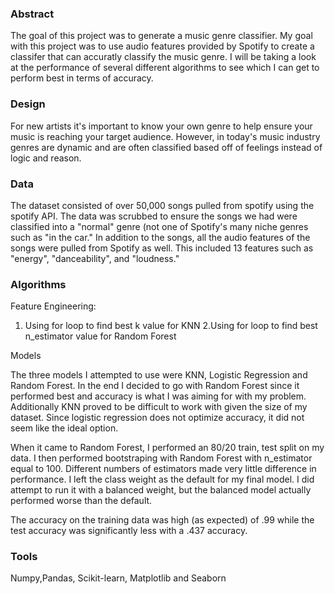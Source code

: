### Abstract

The goal of this project was to generate a music genre classifier. My goal with this project was to use audio features provided by Spotify to create a classifer that can accuratly classify the music genre. I will be taking a look at the performance of several different algorithms to see which I can get to perform best in terms of accuracy. 

### Design
 For new artists it's important to know your own genre to help ensure your music is reaching your target audience. However, in today's music industry genres are dynamic and are often classified based off of feelings instead of logic and reason.
 
### Data

The dataset consisted of over 50,000 songs pulled from spotify using the spotify API. The data was scrubbed to ensure the songs we had were classified into a "normal" genre (not one of Spotify's many niche genres such as "in the car." In addition to the songs, all the audio features of the songs were pulled from Spotify as well. This included 13 features such as "energy", "danceability", and "loudness." 

### Algorithms

Feature Engineering:
1. Using for loop to find best k value for KNN 
2.Using for loop to find best n_estimator value for Random Forest

Models

The three models I attempted to use were KNN, Logistic Regression and Random Forest. In the end I decided to go with Random Forest since it performed best and accuracy is what I was aiming for with my problem. Additionally KNN proved to be difficult to work with given the size of my dataset. Since logistic regression does not optimize accuracy, it did not seem like the ideal option. 

When it came to Random Forest, I performed an 80/20 train, test split on my data. I then performed bootstraping with Random Forest with n_estimator equal to 100. Different numbers of estimators made very little difference in performance. I left the class weight as the default for my final model. I did attempt to run it with a balanced weight, but the balanced model actually performed worse than the default. 


The accuracy on the training data was high (as expected) of .99 while the test accuracy was significantly less with a .437 accuracy. 

### Tools 
Numpy,Pandas, 
Scikit-learn,
Matplotlib and Seaborn
